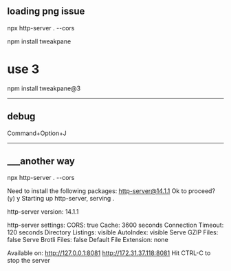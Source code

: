 



## loading png issue

npx http-server . --cors

npm install tweakpane

# use 3 
npm install tweakpane@3


---

## debug

Command+Option+J




---



## ___another way 

npx http-server . --cors


Need to install the following packages:
  http-server@14.1.1
Ok to proceed? (y) y
Starting up http-server, serving .

http-server version: 14.1.1

http-server settings: 
CORS: true
Cache: 3600 seconds
Connection Timeout: 120 seconds
Directory Listings: visible
AutoIndex: visible
Serve GZIP Files: false
Serve Brotli Files: false
Default File Extension: none

Available on:
  http://127.0.0.1:8081
  http://172.31.37.118:8081
Hit CTRL-C to stop the server